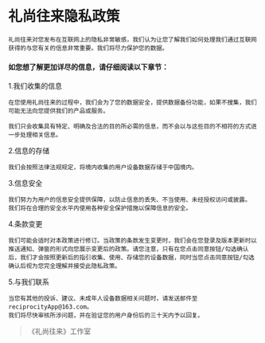 # 礼尚往来隐私政策

    礼尚往来对您发布在互联网上的隐私非常敏感，我们认为让您了解我们如何处理我们通过互联网获得的与您有关的信息非常重要。我们将尽力保护您的数据。

#### 如您想了解更加详尽的信息，请仔细阅读以下章节：

1.我们收集的信息

    在您使用礼尚往来的过程中，我们会为了您的数据安全，提供数据备份功能，如果不搜集，我们可能无法向您提供我们的产品或服务。

    我们只会收集具有特定、明确及合法的目的所必需的信息，而不会以与这些目的不相符的方式进一步处理相关信息。

2.信息的存储

    我们会按照法律法规规定，将境内收集的用户设备数据存储于中国境内。

3.信息安全

    我们努力为用户的信息安全提供保障，以防止信息的丢失、不当使用、未经授权访问或披露。
    我们将在合理的安全水平内使用各种安全保护措施以保障信息的安全。

4.条款变更

    我们可能会适时对本政策进行修订。当政策的条款发生变更时，我们会在您登录及版本更新时以推送通知、弹窗的形式向您展示变更后的政策。请您注意，只有在您点击同意按钮/勾选确认后，我们才会按照更新后的指引收集、使用、存储您的设备数据，同时当您点击同意按钮/勾选确认后视为您完全理解并接受此隐私政策。

5.与我们联系

    当您有其他的投诉、建议、未成年人设备数据相关问题时，请发送邮件至reciprocityApp@163.com。
    我们将尽快审核所涉问题，并在验证您的用户身份后的三十天内予以回复。

> 《礼尚往来》工作室
